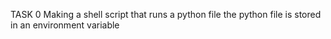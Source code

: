 TASK 0
Making a shell script that runs a python file
the python file is stored in an environment variable
